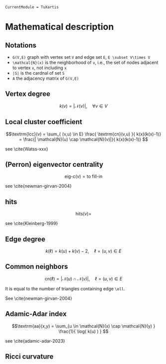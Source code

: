```@meta
CurrentModule = TuXartis
```

# Mathematical description 

## Notations 
+ ``G(V,E)`` graph with vertex set ``V`` and edge set ``E``, ``E \subset V\times V`` 
+ ``\mathcal{N}(x)`` is the neighborhood of ``v``, i.e., the set of nodes adjacent to vertex ``x``, not including ``x``
+ ``|S|`` is the cardnal of set ``S``
+ ``A`` the adjacency matrix of ``G(V,E)``


## Vertex degree 

```math
k(v) = | \mathcal{N}(v) |, \quad \forall v \in V 
```

## Local cluster coefficient 

```math
\textrm{lcc}(v) = \sum_{ (v,u) \in E}
                   \frac{ \textrm{cn}(v,u) }{ k(x)(k(x)-1)} 
                   = \frac{| \mathcal{N}(u) \cap \mathcal{N}(v)|}{ k(x)(k(x)-1)}  
```

see \cite{Watss-xxx}

## (Perron) eigenvector centrality 

```math
\textrm{eig-c}(v) = \textrm{to fill-in}
``` 

see \cite{newman-girvan-2004} 

## hits 
```math
\textrm{hits}(v) = 
``` 
see \cite{Kleinberg-1999} 

## Edge degree 
```math
k( \ell ) = k(u) + k(v) -2, \quad  \ell = (u,v) \in E
```

## Common neighbors 
```math
\textrm{cn}(\ell) = | \mathcal{N}(u) \cap \mathcal{N}(v)|, 
\quad \ell = (u,v) \in E 
``` 

It is equal to the number of triangles containing edge ``\ell``.

See \cite{newman-girvan-2004} 

## Adamic-Adar index 

```math
\textrm{aa}(x,y) = \sum_{u \in \mathcal{N}(x) \cap \mathcal{N}(y) }  \frac{1}{ \log( k(u) ) } 
```
see \cite{adamic-adar-2023} 

## Ricci curvature 

